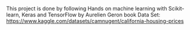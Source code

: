 This project is done by following Hands on machine learning with Scikit-learn, Keras and TensorFlow by Aurelien Geron book
Data Set: https://www.kaggle.com/datasets/camnugent/california-housing-prices